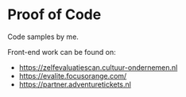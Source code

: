 # Proof of Code
Code samples by me.

Front-end work can be found on: 
* https://zelfevaluatiescan.cultuur-ondernemen.nl
* https://evalite.focusorange.com/
* https://partner.adventuretickets.nl


